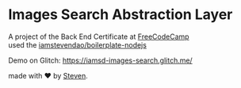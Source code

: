 # Images Search Abstraction Layer
A project of the Back End Certificate at [FreeCodeCamp](https://www.freecodecamp.org/challenges/image-search-abstraction-layer)  
used the [iamstevendao/boilerplate-nodejs](https://github.com/iamstevendao/boilerplate-nodejs)

Demo on Glitch: https://iamsd-images-search.glitch.me/

made with :heart: by [Steven](https://github.com/iamstevendao).